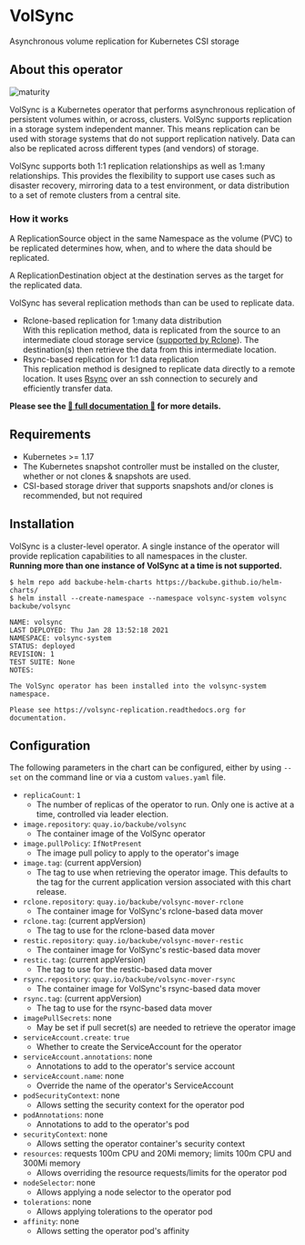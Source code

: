 # VolSync

Asynchronous volume replication for Kubernetes CSI storage

## About this operator

![maturity](https://img.shields.io/static/v1?label=maturity&message=alpha&color=red)

VolSync is a Kubernetes operator that performs asynchronous replication of
persistent volumes within, or across, clusters. VolSync supports replication in a
storage system independent manner. This means replication can be used with
storage systems that do not support replication natively. Data can also be
replicated across different types (and vendors) of storage.

VolSync supports both 1:1 replication relationships as well as 1:many
relationships. This provides the flexibility to support use cases such as
disaster recovery, mirroring data to a test environment, or data distribution to
a set of remote clusters from a central site.

### How it works

A ReplicationSource object in the same Namespace as the volume (PVC) to be
replicated determines how, when, and to where the data should be replicated.

A ReplicationDestination object at the destination serves as the target for the
replicated data.

VolSync has several replication methods than can be used to replicate data.

- Rclone-based replication for 1:many data distribution  
  With this replication method, data is replicated from the source to an
  intermediate cloud storage service ([supported by
  Rclone](https://rclone.org/#providers)). The destination(s) then retrieve the
  data from this intermediate location.
- Rsync-based replication for 1:1 data replication  
  This replication method is designed to replicate data directly to a remote
  location. It uses [Rsync](https://rsync.samba.org/) over an ssh connection to
  securely and efficiently transfer data.

**Please see the [📖 full documentation
📖](https://volsync-replication.readthedocs.io/) for more details.**

## Requirements

- Kubernetes >= 1.17
- The Kubernetes snapshot controller must be installed on the cluster, whether
  or not clones & snapshots are used.
- CSI-based storage driver that supports snapshots and/or clones is recommended,
  but not required

## Installation

VolSync is a cluster-level operator. A single instance of the operator will
provide replication capabilities to all namespaces in the cluster.  
**Running more than one instance of VolSync at a time is not supported.**

```console
$ helm repo add backube-helm-charts https://backube.github.io/helm-charts/
$ helm install --create-namespace --namespace volsync-system volsync backube/volsync

NAME: volsync
LAST DEPLOYED: Thu Jan 28 13:52:18 2021
NAMESPACE: volsync-system
STATUS: deployed
REVISION: 1
TEST SUITE: None
NOTES:

The VolSync operator has been installed into the volsync-system namespace.

Please see https://volsync-replication.readthedocs.org for documentation.
```

## Configuration

The following parameters in the chart can be configured, either by using `--set`
on the command line or via a custom `values.yaml` file.

- `replicaCount`: `1`
  - The number of replicas of the operator to run. Only one is active at a time,
    controlled via leader election.
- `image.repository`: `quay.io/backube/volsync`
  - The container image of the VolSync operator
- `image.pullPolicy`: `IfNotPresent`
  - The image pull policy to apply to the operator's image
- `image.tag`: (current appVersion)
  - The tag to use when retrieving the operator image. This defaults to the tag
    for the current application version associated with this chart release.
- `rclone.repository`: `quay.io/backube/volsync-mover-rclone`
  - The container image for VolSync's rclone-based data mover
- `rclone.tag`: (current appVersion)
  - The tag to use for the rclone-based data mover
- `restic.repository`: `quay.io/backube/volsync-mover-restic`
  - The container image for VolSync's restic-based data mover
- `restic.tag`: (current appVersion)
  - The tag to use for the restic-based data mover
- `rsync.repository`: `quay.io/backube/volsync-mover-rsync`
  - The container image for VolSync's rsync-based data mover
- `rsync.tag`: (current appVersion)
  - The tag to use for the rsync-based data mover
- `imagePullSecrets`: none
  - May be set if pull secret(s) are needed to retrieve the operator image
- `serviceAccount.create`: `true`
  - Whether to create the ServiceAccount for the operator
- `serviceAccount.annotations`: none
  - Annotations to add to the operator's service account
- `serviceAccount.name`: none
  - Override the name of the operator's ServiceAccount
- `podSecurityContext`: none
  - Allows setting the security context for the operator pod
- `podAnnotations`: none
  - Annotations to add to the operator's pod
- `securityContext`: none
  - Allows setting the operator container's security context
- `resources`: requests 100m CPU and 20Mi memory; limits 100m CPU and 300Mi
  memory
  - Allows overriding the resource requests/limits for the operator pod
- `nodeSelector`: none
  - Allows applying a node selector to the operator pod
- `tolerations`: none
  - Allows applying tolerations to the operator pod
- `affinity`: none
  - Allows setting the operator pod's affinity
